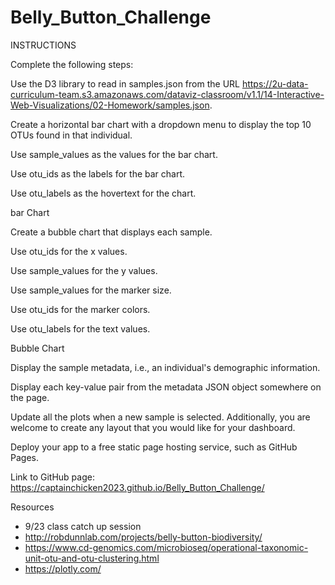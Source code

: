 # Belly_Button_Challenge

INSTRUCTIONS

Complete the following steps:

Use the D3 library to read in samples.json from the URL https://2u-data-curriculum-team.s3.amazonaws.com/dataviz-classroom/v1.1/14-Interactive-Web-Visualizations/02-Homework/samples.json.

Create a horizontal bar chart with a dropdown menu to display the top 10 OTUs found in that individual.

Use sample_values as the values for the bar chart.

Use otu_ids as the labels for the bar chart.

Use otu_labels as the hovertext for the chart.

bar Chart

Create a bubble chart that displays each sample.

Use otu_ids for the x values.

Use sample_values for the y values.

Use sample_values for the marker size.

Use otu_ids for the marker colors.

Use otu_labels for the text values.

Bubble Chart

Display the sample metadata, i.e., an individual's demographic information.

Display each key-value pair from the metadata JSON object somewhere on the page.

Update all the plots when a new sample is selected. Additionally, you are welcome to create any layout that you would like for your dashboard. 

Deploy your app to a free static page hosting service, such as GitHub Pages. 

Link to GitHub page: https://captainchicken2023.github.io/Belly_Button_Challenge/ 

Resources
- 9/23 class catch up session
- http://robdunnlab.com/projects/belly-button-biodiversity/
- https://www.cd-genomics.com/microbioseq/operational-taxonomic-unit-otu-and-otu-clustering.html
- https://plotly.com/